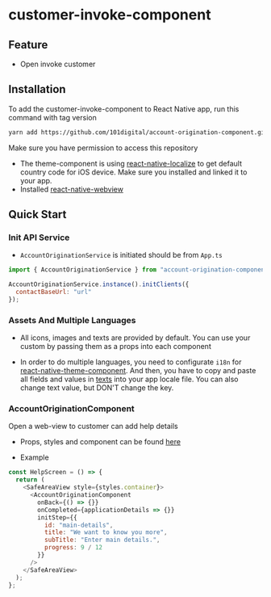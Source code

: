 # customer-invoke-component

## Feature

- Open invoke customer

## Installation

To add the customer-invoke-component to React Native app, run this command with tag version

```sh
yarn add https://github.com/101digital/account-origination-component.git#{tag-version}
```

Make sure you have permission to access this repository

- The theme-component is using [react-native-localize](https://github.com/zoontek/react-native-localize) to get default country code for iOS device. Make sure you installed and linked it to your app.
- Installed [react-native-webview](https://github.com/react-native-webview/react-native-webview)

## Quick Start

### Init API Service

- `AccountOriginationService` is initiated should be from `App.ts`

```javascript
import { AccountOriginationService } from "account-origination-component";

AccountOriginationService.instance().initClients({
  contactBaseUrl: "url"
});
```

### Assets And Multiple Languages

- All icons, images and texts are provided by default. You can use your custom by passing them as a props into each component

- In order to do multiple languages, you need to configurate `i18n` for [react-native-theme-component](https://github.com/101digital/react-native-theme-component.git). And then, you have to copy and paste all fields and values in [texts](customer-invoke-data.json) into your app locale file. You can also change text value, but DON'T change the key.

### AccountOriginationComponent

Open a web-view to customer can add help details

- Props, styles and component can be found [here](./src/components/customer-invoke/types.ts)

- Example

```javascript
const HelpScreen = () => {
  return (
    <SafeAreaView style={styles.container}>
      <AccountOriginationComponent
        onBack={() => {}}
        onCompleted={applicationDetails => {}}
        initStep={{
          id: "main-details",
          title: "We want to know you more",
          subTitle: "Enter main details.",
          progress: 9 / 12
        }}
      />
    </SafeAreaView>
  );
};
```
